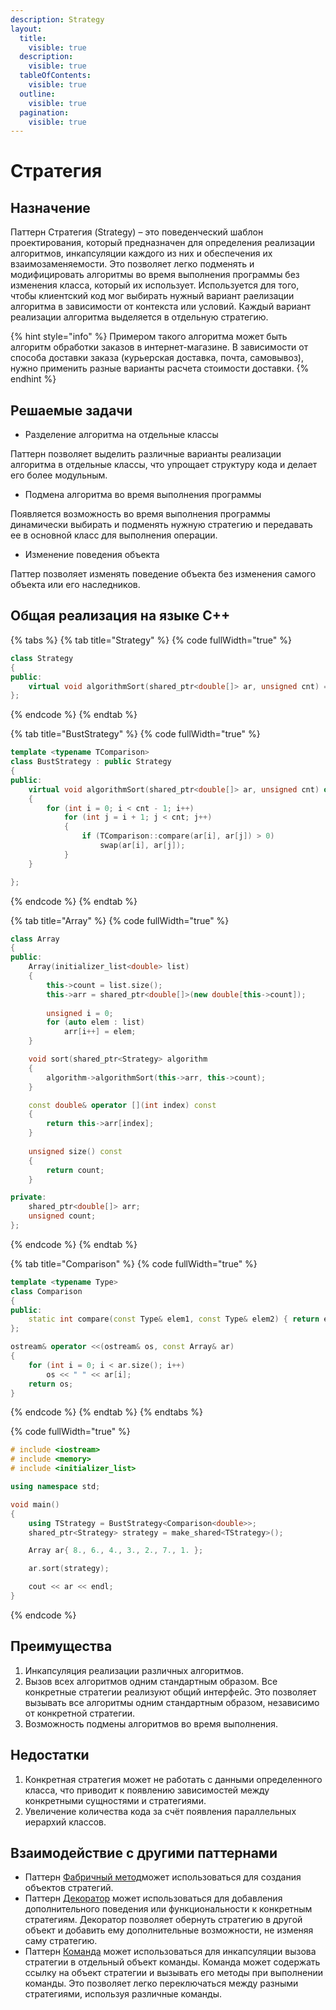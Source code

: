 ```yaml
---
description: Strategy
layout:
  title:
    visible: true
  description:
    visible: true
  tableOfContents:
    visible: true
  outline:
    visible: true
  pagination:
    visible: true
---
```


# Стратегия

## Назначение

Паттерн Стратегия (Strategy) – это поведенческий шаблон проектирования, который предназначен для определения реализации алгоритмов, инкапсуляции каждого из них и обеспечения их взаимозаменяемости. Это позволяет легко подменять и модифицировать алгоритмы во время выполнения программы без изменения класса, который их использует. Используется для того, чтобы клиентский код мог выбирать нужный вариант раелизации алгоритма в зависимости от контекста или условий. Каждый вариант реализации алгоритма выделяется в отдельную стратегию.

{% hint style="info" %}
Примером такого алгоритма может быть алгоритм обработки заказов в интернет-магазине. В зависимости от способа доставки заказа (курьерская доставка, почта, самовывоз), нужно применить разные варианты расчета стоимости доставки.
{% endhint %}

## Решаемые задачи

* Разделение алгоритма на отдельные классы

Паттерн позволяет выделить различные варианты реализации алгоритма в отдельные классы, что упрощает структуру кода и делает его более модульным.

* Подмена алгоритма во время выполнения программы

Появляется возможность во время выполнения программы динамически выбирать и подменять нужную стратегию и передавать ее в основной класс для выполнения операции.

* Изменение поведения объекта

Паттер позволяет изменять поведение объекта без изменения самого объекта или его наследников.

## Общая реализация на языке C++

{% tabs %}
{% tab title="Strategy" %}
{% code fullWidth="true" %}
```cpp
class Strategy
{
public:
	virtual void algorithmSort(shared_ptr<double[]> ar, unsigned cnt) = 0;
};

```
{% endcode %}
{% endtab %}

{% tab title="BustStrategy" %}
{% code fullWidth="true" %}
```cpp
template <typename TComparison>
class BustStrategy : public Strategy
{
public:
	virtual void algorithmSort(shared_ptr<double[]> ar, unsigned cnt) override
	{
		for (int i = 0; i < cnt - 1; i++)
			for (int j = i + 1; j < cnt; j++)
			{
				if (TComparison::compare(ar[i], ar[j]) > 0)
					swap(ar[i], ar[j]);
			}
	}

};
```
{% endcode %}
{% endtab %}

{% tab title="Array" %}
{% code fullWidth="true" %}
```cpp
class Array
{
public:
	Array(initializer_list<double> list)
	{
		this->count = list.size();
		this->arr = shared_ptr<double[]>(new double[this->count]);
	
		unsigned i = 0;
		for (auto elem : list)
			arr[i++] = elem;
	}

	void sort(shared_ptr<Strategy> algorithm
	{
		algorithm->algorithmSort(this->arr, this->count);
	}

	const double& operator [](int index) const 
	{ 
		return this->arr[index]; 
	}
	
	unsigned size() const 
	{ 
		return count; 
	}

private:
	shared_ptr<double[]> arr;
	unsigned count;
};
```
{% endcode %}
{% endtab %}

{% tab title="Comparison" %}
{% code fullWidth="true" %}
```cpp
template <typename Type>
class Comparison
{
public:
	static int compare(const Type& elem1, const Type& elem2) { return elem1 - elem2; }
};

ostream& operator <<(ostream& os, const Array& ar)
{
	for (int i = 0; i < ar.size(); i++)
		os << " " << ar[i];
	return os;
}
```
{% endcode %}
{% endtab %}
{% endtabs %}

{% code fullWidth="true" %}
```cpp
# include <iostream>
# include <memory>
# include <initializer_list>

using namespace std;

void main()
{
	using TStrategy = BustStrategy<Comparison<double>>;
	shared_ptr<Strategy> strategy = make_shared<TStrategy>();

	Array ar{ 8., 6., 4., 3., 2., 7., 1. };

	ar.sort(strategy);

	cout << ar << endl;
}
```
{% endcode %}

## Преимущества

1. Инкапсуляция реализации различных алгоритмов.
2. Вызов всех алгоритмов одним стандартным образом. Все конкретные стратегии реализуют общий интерфейс. Это позволяет вызывать все алгоритмы одним стандартным образом, независимо от конкретной стратегии.
3. Возможность подмены алгоритмов во время выполнения.

## Недостатки

1. Конкретная стратегия может не работать с данными определенного класса, что приводит к появлению зависимостей между конкретными сущностями и стратегиями.
2. Увеличение количества кода за счёт появления параллельных иерархий классов.

## Взаимодействие с другими паттернами

* Паттерн [Фабричный метод](../creationals-patterns/factory-method.md)может использоваться для создания объектов стратегий.
* Паттерн [Декоратор](../structural-patterns/dekorator.md) может использоваться для добавления дополнительного поведения или функциональности к конкретным стратегиям. Декоратор позволяет обернуть стратегию в другой объект и добавить ему дополнительные возможности, не изменяя саму стратегию.
* Паттерн [Команда](command.md) может использоваться для инкапсуляции вызова стратегии в отдельный объект команды. Команда может содержать ссылку на объект стратегии и вызывать его методы при выполнении команды. Это позволяет легко переключаться между разными стратегиями, используя различные команды.
